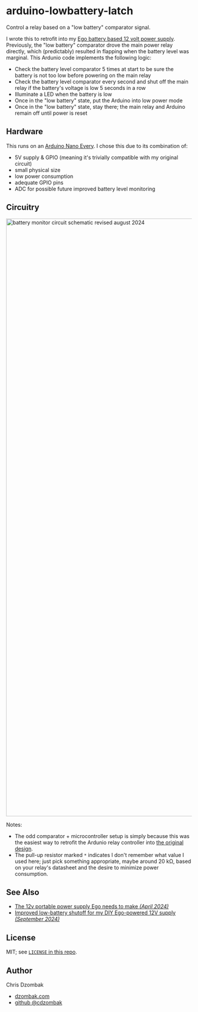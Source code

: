 # arduino-lowbattery-latch

Control a relay based on a "low battery" comparator signal.

I wrote this to retrofit into my [Ego battery based 12 volt power supply](https://www.dzombak.com/blog/2024/04/The-12v-portable-power-supply-Ego-needs-to-make.html). Previously, the "low battery" comparator drove the main power relay directly, which (predictably) resulted in flapping when the battery level was marginal. This Ardunio code implements the following logic:

- Check the battery level comparator 5 times at start to be sure the battery is not too low before powering on the main relay
- Check the battery level comparator every second and shut off the main relay if the battery's voltage is low 5 seconds in a row
- Illuminate a LED when the battery is low
- Once in the "low battery" state, put the Arduino into low power mode
- Once in the "low battery" state, stay there; the main relay and Arduino remain off until power is reset

## Hardware

This runs on an [Arduino Nano Every](https://store.arduino.cc/products/arduino-nano-every). I chose this due to its combination of:

- 5V supply & GPIO (meaning it's trivially compatible with my original circuit)
- small physical size
- low power consumption
- adequate GPIO pins
- ADC for possible future improved battery level monitoring

## Circuitry

<img width="1617" alt="battery monitor circuit schematic revised august 2024" src="https://github.com/user-attachments/assets/f00ca25b-48b2-4b1e-a3ff-80336e05f6c2">

Notes:

- The odd comparator + microcontroller setup is simply because this was the easiest way to retrofit the Ardunio relay controller into [the original design](https://www.dzombak.com/blog/2024/04/The-12v-portable-power-supply-Ego-needs-to-make.html).
- The pull-up resistor marked `*` indicates I don't remember what value I used here; just pick something appropriate, maybe around 20 kΩ, based on your relay's datasheet and the desire to minimize power consumption.

## See Also

- [The 12v portable power supply Ego needs to make *(April 2024)*](https://www.dzombak.com/blog/2024/04/The-12v-portable-power-supply-Ego-needs-to-make.html)
- [Improved low-battery shutoff for my DIY Ego-powered 12V supply *(September 2024)*](https://www.dzombak.com/blog/2024/09/Improved-low-battery-shutoff-for-my-DIY-Ego-powered-12V-supply.html)

## License

MIT; see [`LICENSE` in this repo](LICENSE).

## Author

Chris Dzombak
- [dzombak.com](https://www.dzombak.com)
- [github @cdzombak](https://github.com/cdzombak)
